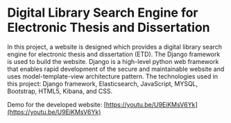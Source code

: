 # Digital Library Search Engine for Electronic Thesis and Dissertation

In this project, a website is designed which provides a digital library search engine for electronic thesis and dissertation (ETD). The Django framework is used to build the website. Django is a high-level python web framework that enables rapid development of the secure and maintainable website and uses model-template-view architecture pattern. The technologies used in this project: Django framework, Elasticsearch, JavaScript, MYSQL, Bootstrap, HTML5, Kibana, and CSS.

Demo for the developed website: [https://youtu.be/U9EiKMsV6Yk](https://youtu.be/U9EiKMsV6Yk)
